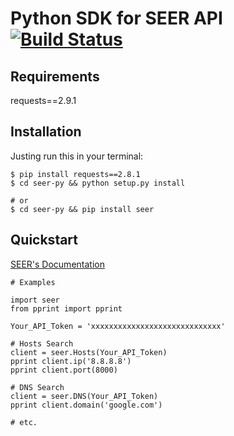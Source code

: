 Python SDK for SEER API [![Build Status](https://travis-ci.org/seer-project/seer-py.svg)](https://travis-ci.org/seer-project/seer-py)
=======================

Requirements
------------

requests==2.9.1


Installation
------------

Justing run this in your terminal:

```
$ pip install requests==2.8.1
$ cd seer-py && python setup.py install

# or
$ cd seer-py && pip install seer
```


Quickstart
----------

[SEER's Documentation](http://seer-py.readthedocs.org/en/latest/)

```
# Examples

import seer
from pprint import pprint

Your_API_Token = 'xxxxxxxxxxxxxxxxxxxxxxxxxxxxx'

# Hosts Search
client = seer.Hosts(Your_API_Token)
pprint client.ip('8.8.8.8')
pprint client.port(8000)

# DNS Search
client = seer.DNS(Your_API_Token)
pprint client.domain('google.com')

# etc.
```

